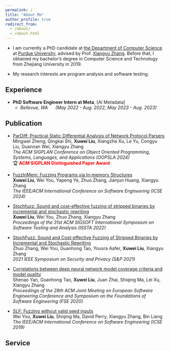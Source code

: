 ```yaml
---
permalink: /
title: "About Me"
author_profile: true
redirect_from: 
  - /about/
  - /about.html
---
```



- I am currently a PhD candidate at [the Department of Computer Science](https://www.cs.purdue.edu/) at [Purdue University](https://www.purdue.edu/), advised by Prof. [Xiangyu Zhang]([#](https://www.cs.purdue.edu/homes/xyzhang/)). Before that, I obtained my bachelor’s degree in Computer Science and Technology from Zhejiang University in 2019.

- My research interests are program analysis and software testing.

## Experience

- **PhD Software Engineer Intern at Meta**, [AI Metadata]
  - _Bellevue, WA_  &nbsp;&nbsp;&nbsp;&nbsp; _(May 2022 - Aug. 2022, May 2023 - Aug. 2023)_

## Publication

- [ParDiff: Practical Static Differential Analysis of Network Protocol Parsers](https://dl.acm.org/doi/pdf/10.1145/3649854)  
  Mingwei Zheng, Qingkai Shi, **Xuwei Liu**, Xiangzhe Xu, Le Yu, Congyu Liu, Guannan Wei, Xiangyu Zhang   
  _The ACM SIGPLAN Conference on Object Oriented Programming, Systems, Languages, and Applications (OOPSLA 2024)_  
 🏆 <span style="color: red;">**ACM SIGPLAN Distinguished Paper Award**</span>

- [FuzzInMem: Fuzzing Programs via In-memory Structures](https://dl.acm.org/doi/pdf/10.1145/3597503.3639172)  
  **Xuwei Liu**, Wei You, Yapeng Ye, Zhuo Zhang, Jianjun Huang, Xiangyu Zhang  
  _The IEEE/ACM International Conference on Software Engineering (ICSE 2024)_

- [Stochfuzz: Sound and cost-effective fuzzing of stripped binaries by incremental and stochastic rewriting](https://doi.org/10.1145/3533767.3534403)  
  **Xuwei Liu**, Wei You, Zhuo Zhang, Xiangyu Zhang  
  _Proceedings of the 31st ACM SIGSOFT International Symposium on Software Testing and Analysis (ISSTA 2022)_

- [StochFuzz: Sound and Cost-effective Fuzzing of Stripped Binaries by Incremental and Stochastic Rewriting](https://www.cs.purdue.edu/homes/zhan3299/res/SP21b.pdf)  
  Zhuo Zhang, Wei You, Guanhong Tao, Yousra Aafer, **Xuwei Liu**, Xiangyu Zhang  
  _2021 IEEE Symposium on Security and Privacy (S&P 2021)_

- [Correlations between deep neural network model coverage criteria and model quality](https://people.cs.rutgers.edu/~jz798/papers/fse20_yan.pdf)  
  Shenao Yan, Guanhong Tao, **Xuwei Liu**, Juan Zhai, Shiqing Ma, Lei Xu, Xiangyu Zhang  
  _Proceedings of the 28th ACM Joint Meeting on European Software Engineering Conference and Symposium on the Foundations of Software Engineering (FSE 2020)_
  
- [SLF: Fuzzing without valid seed inputs](https://youwei1988.github.io/papers/ICSE2019.pdf)  
  Wei You, **Xuwei Liu**, Shiqing Ma, David Perry, Xiangyu Zhang, Bin Liang  
  _The IEEE/ACM International Conference on Software Engineering (ICSE 2019)_

   

## Service
